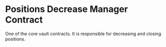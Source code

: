 # Positions Decrease Manager Contract

One of the core vault contracts. It is responsible for decreasing and closing positions.

